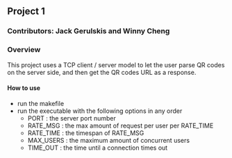## Project 1
### Contributors: Jack Gerulskis and Winny Cheng

### Overview

This project uses a TCP client / server model to let the user parse QR codes on the server side, and then get the QR
codes URL as a response.

#### How to use

- run the makefile
- run the executable with the following options in any order
    - PORT : the server port number
    - RATE_MSG : the max amount of request per user per RATE_TIME
    - RATE_TIME : the timespan of RATE_MSG
    - MAX_USERS : the maximum amount of concurrent users
    - TIME_OUT : the time until a connection times out
